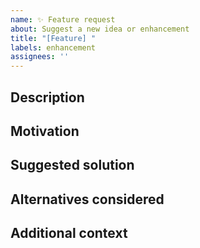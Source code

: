 ```yaml
---
name: ✨ Feature request
about: Suggest a new idea or enhancement
title: "[Feature] "
labels: enhancement
assignees: ''
---
```


## Description
<!-- چه چیزی نیاز دارید یا چه قابلیتی می‌خواهید اضافه شود؟ -->

## Motivation
<!-- چرا این ویژگی مهم است؟ -->

## Suggested solution
<!-- ایده یا نمونه کدی برای پیاده‌سازی دارید؟ -->

## Alternatives considered
<!-- راه‌های جایگزین چی هستند؟ -->

## Additional context
<!-- توضیحات یا منابع اضافی -->
